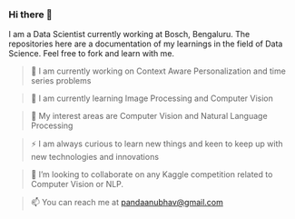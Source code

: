 ### Hi there 👋

<!--
**anubhabPanda/anubhabPanda** is a ✨ _special_ ✨ repository because its `README.md` (this file) appears on your GitHub profile.

Here are some ideas to get you started:

- 🔭 I’m currently working on ...
- 🌱 I’m currently learning ...
- 👯 I’m looking to collaborate on ...
- 🤔 I’m looking for help with ...
- 💬 Ask me about ...
- 📫 How to reach me: ...
- 😄 Pronouns: ...
- ⚡ Fun fact: ...
-->

I am a Data Scientist currently working at Bosch, Bengaluru. The repositories here are a documentation of my learnings in the field of Data Science. Feel free to fork and learn with me.

>🔭 I am currently working on Context Aware Personalization and time series problems

>🌱 I am currently learning Image Processing and Computer Vision                                                       

>🌱 My interest areas are Computer Vision and Natural Language Processing

>⚡ I am always curious to learn new things and keen to keep up with new technologies and innovations

>👯 I’m looking to collaborate on any Kaggle competition related to Computer Vision or NLP.

>📫 You can reach me at pandaanubhav@gmail.com


